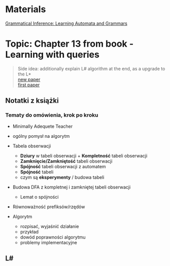 # Materials
[Grammatical Inference: Learning Automata and Grammars](https://www.cambridge.org/core/books/grammatical-inference/CEEB229AC5A80DFC6436D860AC79434F)


# Topic: Chapter 13 from book - Learning with queries
> Side idea: additionally explain L# algorithm at the end, as a upgrade to the L*  
> [new paper](https://www.cs.ru.nl/bachelors-theses/2024/Martijn_Sanders___1028766___The_Lsharp_Algorithm_for_Deterministic_Finite_Automata.pdf)  
> [first paper](https://arxiv.org/pdf/2107.05419)  


## Notatki z książki
### Tematy do omówienia, krok po kroku
* Minimally Adequete Teacher
* ogólny pomysł na algorytm
* Tabela obserwacji
  * **Dziury** w tabeli obserwacji + **Kompletność** tabeli obserwacji
  * **Zamknięcie/Zamkniętość** tabeli obserwacji
  * **Spójność** tabeli obserwacji z automatem
  * **Spójność** tabeli
  * czym są **eksperymenty** / budowa tabeli
* Budowa DFA z kompletnej i zamkniętej tabeli obserwacji
  * Lemat o spójności
* Równoważność prefiksów/rzędów

* Algorytm
  * rozpisać, wyjaśnić działanie
  * przykład
  * dowód poprawności algorytmu
  * problemy implementacyjne

## L#